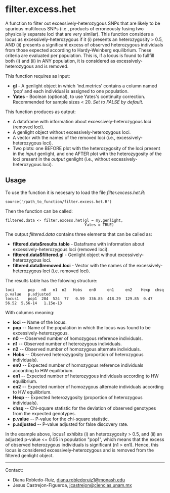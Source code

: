 # filter.excess.het

A function to filter out excessively-heterozygous SNPs that are likely to be spurious multilocus SNPs (i.e., products of erroneously fusing two physically separate loci that are very similar). This function considers a locus as excessively-heterozygous if it (i) presents an heterozygosity > 0.5, AND (ii) presents a significant excess of observed heterozygous individuals from those expected according to Hardy-Weinberg equilibrium. These criteria are evaluated per population. This is, if a locus is found to fullfill both (i) and (ii) in ANY population, it is considered as excessively-heterozygous and is removed.

This function requires as input:

- **gl** - A genlight object in which ‘ind.metrics’ contains a column named ‘pop’ and each individual is assigned to one population.
- **Yates** - Boolean (optional), to use Yates's continuity correction. Recommended for sample sizes < 20. *Set to FALSE by default.*

This function produces as output:

- A dataframe with information about excessively-heterozygous loci (removed loci).
- A genlight object without excessively-heterozygous loci.
- A vector with the names of the removed loci (i.e., excessively-heterozygous loci).
- Two plots: one BEFORE plot with the heterozygosity of the loci present in the *input* genlight, and one AFTER plot with the heterozygosity of the loci present in the *output* genlight (i.e., without excessively-heterozygous loci).


## Usage

To use the function it is necesary to load the file *filter.excess.het.R*:

```
source('/path_to_function/filter.excess.het.R')
```

Then the function can be called:

```
filtered.data <- filter.excess.het(gl = my.genlight,           
                                   Yates = TRUE) 
```

The output *filtered.data* contains three elements that can be called as:

- **filtered.data$results.table** - Dataframe with information about excessively-heterozygous loci (removed loci).
- **filtered.data$filtered.gl** - Genlight object without excessively-heterozygous loci.
- **filtered.data$removed.loci** - Vector with the names of the excessively-heterozygous loci (i.e. removed loci).

The results table has the folowing structure:

```
loci      pop   n0   n1  n2   Hobs   en0     en1     en2    Hexp  chsq   p.value   p.adjusted
locus1    pop1  284  524  77   0.59  336.85  418.29  129.85  0.47  56.52  5.56-14   1.15e-13
```

With columns meaning:
- **loci** -- Name of the locus.
- **pop** -- Name of the population in which the locus was found to be excessively-heterozygous.
- **n0** -- Observed number of homozygous reference individuals.
- **n1** -- Observed number of heterozygous individuals.
- **n2** -- Observed number of homozygous alternate individuals.
- **Hobs** -- Observed heterozygosity (proportion of heterozygous individuals).
- **en0** -- Expected number of homozygous reference individuals according to HW equilibrium.
- **en1** -- Expected number of heterozygous individuals according to HW equilibrium.
- **en2** -- Expected number of homozygous alternate individuals according to HW equilibrium.
- **Hexp** -- Expected heterozygosity (proportion of heterozygous individuals).
- **chsq** -- Chi-square statistic for the deviation of observed genotypes from the expected genotypes. 
- **p.value** -- P-value for the chi-square statistic.
- **p.adjusted** -- P-value adjusted for false discovery rate.

In the example above, locus1 exhibits (i) an heterozygosity > 0.5, and (ii) an adjusted p-value <= 0.05 in population "pop1", which means that the excess of observed heterozygous individuals is significant (n1 > en1). Hence, this locus is considered excessively-heterozygous and is removed from the filtered genlight object.


---------------------------------------------------------------------------
Contact:
- Diana Robledo-Ruiz, diana.robledoruiz1@monash.edu
- Jesus Castrejon-Figueroa, jcastrejon@ciencias.unam.mx
